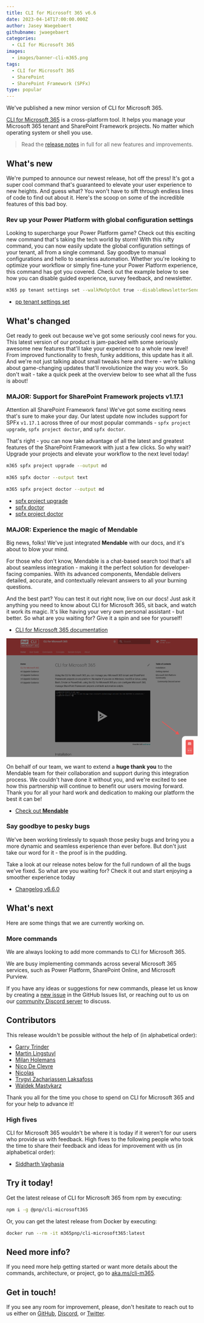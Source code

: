 ```yaml
---
title: CLI for Microsoft 365 v6.6
date: 2023-04-14T17:00:00.000Z
author: Jasey Waegebaert
githubname: jwaegebaert
categories:
  - CLI for Microsoft 365
images:
  - images/banner-cli-m365.png
tags:
  - CLI for Microsoft 365
  - SharePoint
  - SharePoint Framework (SPFx)
type: popular
---
```


We've published a new minor version of CLI for Microsoft 365. 

[CLI for Microsoft 365](https://aka.ms/cli-m365) is a cross-platform tool. It helps you manage your Microsoft 365 tenant and SharePoint Framework projects. No matter which operating system or shell you use.

> Read the [release notes](https://aka.ms/cli-m365/notes) in full for all new features and improvements.
 
## What's new

We're pumped to announce our newest release, hot off the press! It's got a super cool command that's guaranteed to elevate your user experience to new heights. And guess what? You won't have to sift through endless lines of code to find out about it. Here's the scoop on some of the incredible features of this bad boy.

### Rev up your Power Platform with global configuration settings

Looking to supercharge your Power Platform game? Check out this exciting new command that's taking the tech world by storm! With this nifty command, you can now easily update the global configuration settings of your tenant, all from a single command. Say goodbye to manual configurations and hello to seamless automation. Whether you're looking to optimize your workflow or simply fine-tune your Power Platform experience, this command has got you covered. Check out the example below to see how you can disable guided experience, survey feedback, and newsletter.

```sh
m365 pp tenant settings set --walkMeOptOut true --disableNewsletterSendout true --disableSurveyFeedback true
```

- [pp tenant settings set](https://pnp.github.io/cli-microsoft365/cmd/pp/tenant/tenant-settings-set/)

## What's changed

Get ready to geek out because we've got some seriously cool news for you. This latest version of our product is jam-packed with some seriously awesome new features that'll take your experience to a whole new level! From improved functionality to fresh, funky additions, this update has it all. And we're not just talking about small tweaks here and there - we're talking about game-changing updates that'll revolutionize the way you work. So don't wait - take a quick peek at the overview below to see what all the fuss is about!

### **MAJOR:** Support for SharePoint Framework projects **v1.17.1**

Attention all SharePoint Framework fans! We've got some exciting news that's sure to make your day. Our latest update now includes support for SPFx `v1.17.1` across three of our most popular commands - `spfx project upgrade`, `spfx project doctor`, and `spfx doctor`. 

That's right - you can now take advantage of all the latest and greatest features of the SharePoint Framework with just a few clicks. So why wait? Upgrade your projects and elevate your workflow to the next level today!

```sh
m365 spfx project upgrade --output md
```

```sh
m365 spfx doctor --output text
```

```sh
m365 spfx project doctor --output md
```

- [spfx project upgrade](https://pnp.github.io/cli-microsoft365/cmd/spfx/project/project-upgrade/)
- [spfx doctor](https://pnp.github.io/cli-microsoft365/cmd/spfx/spfx-doctor/)
- [spfx project doctor](https://pnp.github.io/cli-microsoft365/cmd/spfx/project/project-doctor/)

### **MAJOR:** Experience the magic of **Mendable**

Big news, folks! We've just integrated **Mendable** with our docs, and it's about to blow your mind. 

For those who don't know, Mendable is a chat-based search tool that's all about seamless integration - making it the perfect solution for developer-facing companies. With its advanced components, Mendable delivers detailed, accurate, and contextually relevant answers to all your burning questions. 

And the best part? You can test it out right now, live on our docs! Just ask it anything you need to know about CLI for Microsoft 365, sit back, and watch it work its magic. It's like having your very own personal assistant - but better. So what are you waiting for? Give it a spin and see for yourself!

- [CLI for Microsoft 365 documentation](https://pnp.github.io/cli-microsoft365/)

![Mendable button on the CLI for Microsoft 365 docs](./images/mendable-preview.png)

On behalf of our team, we want to extend a **huge thank you** to the Mendable team for their collaboration and support during this integration process. We couldn't have done it without you, and we're excited to see how this partnership will continue to benefit our users moving forward. Thank you for all your hard work and dedication to making our platform the best it can be!

- [Check out **Mendable**](https://www.mendable.ai/)

### Say goodbye to pesky bugs

We've been working tirelessly to squash those pesky bugs and bring you a more dynamic and seamless experience than ever before. But don't just take our word for it - the proof is in the pudding. 

Take a look at our release notes below for the full rundown of all the bugs we've fixed. So what are you waiting for? Check it out and start enjoying a smoother experience today

- [Changelog v6.6.0](https://pnp.github.io/cli-microsoft365/about/release-notes/#v660)

## What's next

Here are some things that we are currently working on.

### More commands

We are always looking to add more commands to CLI for Microsoft 365. 

We are busy implementing commands across several Microsoft 365 services, such as Power Platform, SharePoint Online, and Microsoft Purview.

If you have any ideas or suggestions for new commands, please let us know by creating a [new issue](https://github.com/pnp/cli-microsoft365/issues/new?assignees=&labels=&template=new-command.yml&title=New+command%3A+%3Cshort+description%3E) in the GitHub Issues list, or reaching out to us on our [community Discord server](https://aka.ms/cli-m365/discord) to discuss.

## Contributors

This release wouldn't be possible without the help of (in alphabetical order):

- [Garry Trinder](https://github.com/garrytrinder)
- [Martin Lingstuyl](https://github.com/martinlingstuyl)
- [Milan Holemans](https://github.com/milanholemans)
- [Nico De Cleyre](https://github.com/nicodecleyre)
- [Nicolas](https://github.com/nickscamara)
- [Trygvi Zachariassen Laksafoss](https://github.com/rygviZL)
- [Waldek Mastykarz](https://github.com/waldekmastykarz)

Thank you all for the time you chose to spend on CLI for Microsoft 365 and for your help to advance it!

### High fives

CLI for Microsoft 365 wouldn't be where it is today if it weren't for our users who provide us with feedback. High fives to the following people who took the time to share their feedback and ideas for improvement with us (in alphabetical order):

- [Siddharth Vaghasia](https://github.com/siddharth-vaghasia)

## Try it today!

Get the latest release of CLI for Microsoft 365 from npm by executing:

```bash
npm i -g @pnp/cli-microsoft365
```

Or, you can get the latest release from Docker by executing:

```bash
docker run --rm -it m365pnp/cli-microsoft365:latest
```

## Need more info?

If you need more help getting started or want more details about the commands, architecture, or project, go to [aka.ms/cli-m365](https://aka.ms/cli-m365).

## Get in touch!

If you see any room for improvement, please, don't hesitate to reach out to us either on [GitHub](https://github.com/pnp/cli-microsoft365/issues), [Discord](https://aka.ms/cli-m365/discord), or [Twitter](https://twitter.com/climicrosoft365).
